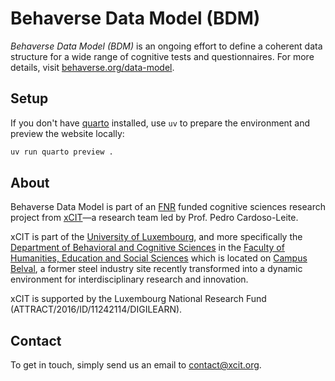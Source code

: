 # Behaverse Data Model (BDM)
*Behaverse Data Model (BDM)* is an ongoing effort to define a coherent data structure for a wide range of cognitive tests and questionnaires. For more details, visit [behaverse.org/data-model](https://behaverse.org/data-model).


## Setup

If you don't have [quarto](https://quarto.org/) installed, use `uv` to prepare the environment and preview the website locally:

```bash
uv run quarto preview .
```


## About
Behaverse Data Model is part of an [FNR](https://www.fnr.lu/) funded cognitive sciences research project from [xCIT](https://xcit.org/)—a research team led by Prof. Pedro Cardoso-Leite.

xCIT is part of the [University of Luxembourg](https://wwwen.uni.lu/), and more specifically the [Department of Behavioral and Cognitive Sciences](https://humanities.uni.lu/behavioural-cognitive-sciences) in the [Faculty of Humanities, Education and Social Sciences](https://wwwen.uni.lu/fhse) which is located on [Campus Belval](https://www.belval.lu/en), a former steel industry site recently transformed into a dynamic environment for interdisciplinary research and innovation.

xCIT is supported by the Luxembourg National Research Fund
(ATTRACT/2016/ID/11242114/DIGILEARN).

## Contact

To get in touch, simply send us an email to [contact@xcit.org](mailto:contact@xcit.org).
